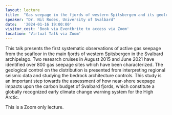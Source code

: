```yaml
---
layout: lecture
title:  "Gas seepage in the fjords of western Spitsbergen and its geological controls"
speaker: "Dr. Nil Rodes, University of Svalbard"
date:   '2024-01-16 19:00:00'
visitor_cost: 'Book via Eventbrite to access via Zoom'
location: 'Virtual Talk via Zoom'
---
```

This talk presents the first systematic observations of active gas seepage from the seafloor in the main fjords of western Spitsbergen in the Svalbard archipelago. Two research cruises in August 2015 and June 2021 have identified over 800 gas seepage sites which have been characterized. The geological control on the distribution is presented from interpreting regional seismic data and studying the bedrock architecture controls. This study is an important step towards the assessment of how near-shore seepage impacts upon the carbon budget of Svalbard fjords, which constitute a globally recognized early climate change warning system for the High Arctic.

This is a Zoom only lecture.